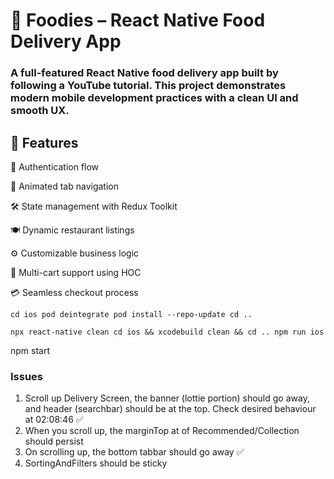 # 🍔 Foodies – React Native Food Delivery App

### A full-featured React Native food delivery app built by following a YouTube tutorial. This project demonstrates modern mobile development practices with a clean UI and smooth UX.

## 🚀 Features

🔐 Authentication flow

🧭 Animated tab navigation

🛠️ State management with Redux Toolkit

🍽️ Dynamic restaurant listings

⚙️ Customizable business logic

🛒 Multi-cart support using HOC

💳 Seamless checkout process

``
cd ios
pod deintegrate
pod install --repo-update
cd ..
``

``
npx react-native clean
cd ios && xcodebuild clean && cd ..
npm run ios
``

npm start

### Issues
1. Scroll up Delivery Screen, the banner (lottie portion) should go away, and header (searchbar) should be at the top. Check desired behaviour at 02:08:46 ✅
2. When you scroll up, the marginTop at of Recommended/Collection should persist
3. On scrolling up, the bottom tabbar should go away ✅
4. SortingAndFilters should be sticky
